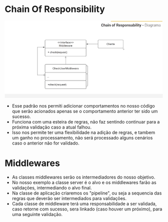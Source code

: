 # Chain Of Responsibility 

![img.png](img.png)

- Esse padrão nos permiti adicionar comportamentos no nosso código que serão acionados apenas se o comportamento anterior ter sido um sucesso.
- Funciona com uma esteira de regras, não faz sentindo continuar para a próxima validação caso a atual falhou.
- Isso nos permite ter uma flexibilidade na adição de regras, e tambem um ganho no processamento, não será processado alguns cenários caso o anterior não for validado.


# Middlewares

- As classes middlewares serão os intermediadores do nosso objetivo.
- No nosso exemplo a classe server é o alvo e os middlewares farão as validações, intermediando o alvo final.
- Na classe de aplicação criaremos os "pipeline", ou seja a sequencia das regras que deverão ser intermediados para validações.
- Cada classe de middleware terá uma responsabilidade a ser validada, caso retorne com sucesso, sera linkado (caso houver um próximo), para uma seguinte validação.